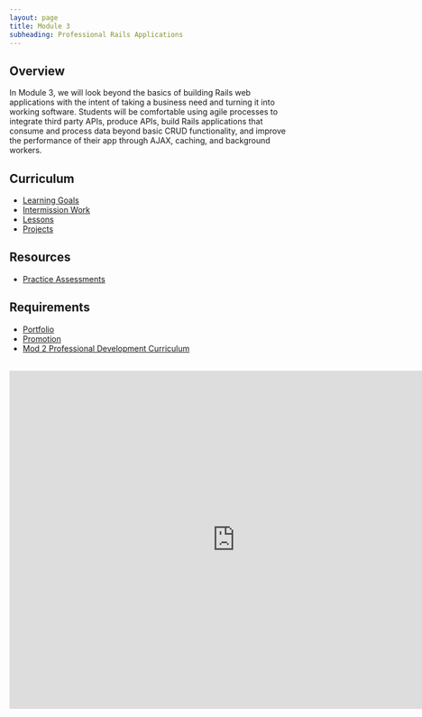 ```yaml
---
layout: page
title: Module 3
subheading: Professional Rails Applications
---
```


## Overview

In Module 3, we will look beyond the basics of building Rails web applications with the intent of taking a business need and turning it into working software. Students will be comfortable using agile processes to integrate third party APIs, produce APIs, build Rails applications that consume and process data beyond basic CRUD functionality, and improve the performance of their app through AJAX, caching, and background workers.

## Curriculum

* [Learning Goals](./learning_goals)<br>
* [Intermission Work](./intermission_work)<br>
* [Lessons](./lessons)<br>
* [Projects](./projects)<br>

## Resources

* [Practice Assessments](./practice_assessments)<br>

## Requirements

* [Portfolio](./misc/portfolio_requirements)<br>
* [Promotion](./promotion)<br>
* [Mod 2 Professional Development Curriculum](https://github.com/turingschool/career-development-curriculum/tree/master/module_three)

<br>

<iframe src="https://calendar.google.com/calendar/embed?mode=week&src=casimircreative.com_e9k9b6n7bok174ilmqbfdr0sc4@group.calendar.google.com&ctz=America/Denver" style="border-width:0" width="800" height="600" frameborder="0" scrolling="no"></iframe>
